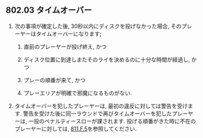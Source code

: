 ## 802.03 タイムオーバー

1. 次の事項が確定した後,
30秒以内にディスクを投げなかった場合,
そのプレーヤーはタイムオーバーになります;

    1. 直前のプレーヤーが投げ終え, かつ

    1. ディスク位置に到達しまたそのライを決めるのに十分な時間が経過し, かつ

    1. プレーの順番が来て, かつ

    1. プレーエリアが明確で邪魔になるものがない.

1. タイムオーバーを犯したプレーヤーは,
最初の違反に対しては警告を受けます.
警告を受けた後に同一ラウンドで再びタイムオーバーを犯したプレーヤーは,
一投のペナルティースローが課されます.
投げる順番がきた時に不在のプレーヤーに対しては,
[811.F.5](811)を参照してください.
